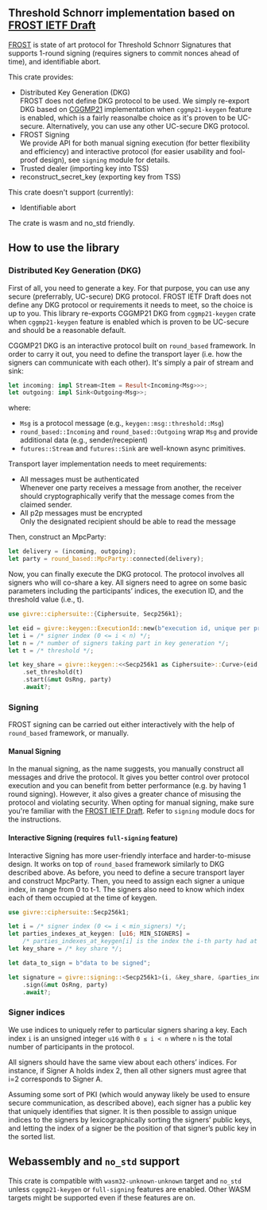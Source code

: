 ## Threshold Schnorr implementation based on [FROST IETF Draft][draft]

[FROST][draft] is state of art protocol for Threshold Schnorr Signatures that supports 1-round signing (requires
signers to commit nonces ahead of time), and identifiable abort.

This crate provides:
* Distributed Key Generation (DKG) \
  FROST does not define DKG protocol to be used. We simply re-export DKG based on [CGGMP21] implementation
  when `cggmp21-keygen` feature is enabled, which is a fairly reasonalbe choice as it's proven to be UC-secure.
  Alternatively, you can use any other UC-secure DKG protocol.
* FROST Signing \
  We provide API for both manual signing execution (for better flexibility and efficiency) and interactive protocol
  (for easier usability and fool-proof design), see `signing` module for details.
* Trusted dealer (importing key into TSS)
* reconstruct_secret_key (exporting key from TSS)

This crate doesn't support (currently):
* Identifiable abort

The crate is wasm and no_std friendly.

## How to use the library

### Distributed Key Generation (DKG)
First of all, you need to generate a key. For that purpose, you can use any secure
(preferrably, UC-secure) DKG protocol. FROST IETF Draft does not define any DKG
protocol or requirements it needs to meet, so the choice is up to you. This library
re-exports CGGMP21 DKG from `cggmp21-keygen` crate when `cggmp21-keygen` feature
is enabled which is proven to be UC-secure and should be a reasonable default.

CGGMP21 DKG is an interactive protocol built on `round_based` framework. In order
to carry it out, you need to define the transport layer (i.e. how the signers can
communicate with each other). It's simply a pair of stream and sink:

```rust
let incoming: impl Stream<Item = Result<Incoming<Msg>>>;
let outgoing: impl Sink<Outgoing<Msg>>;
```

where:
* `Msg` is a protocol message (e.g., `keygen::msg::threshold::Msg`)
* `round_based::Incoming` and `round_based::Outgoing` wrap `Msg` and provide additional data (e.g., sender/recepient)
* `futures::Stream` and `futures::Sink` are well-known async primitives.

Transport layer implementation needs to meet requirements:
* All messages must be authenticated \
  Whenever one party receives a message from another, the receiver should cryptographically
  verify that the message comes from the claimed sender.
* All p2p messages must be encrypted \
  Only the designated recipient should be able to read the message

Then, construct an MpcParty:
```rust
let delivery = (incoming, outgoing);
let party = round_based::MpcParty::connected(delivery);
```

Now, you can finally execute the DKG protocol. The protocol involves all signers
who will co-share a key. All signers need to agree on some basic parameters including
the participants’ indices, the execution ID, and the threshold value (i.e., t).
```rust
use givre::ciphersuite::{Ciphersuite, Secp256k1};

let eid = givre::keygen::ExecutionId::new(b"execution id, unique per protocol execution");
let i = /* signer index (0 <= i < n) */;
let n = /* number of signers taking part in key generation */;
let t = /* threshold */;

let key_share = givre::keygen::<<Secp256k1 as Ciphersuite>::Curve>(eid, i, n)
    .set_threshold(t)
    .start(&mut OsRng, party)
    .await?;
```

### Signing
FROST signing can be carried out either interactively with the help of `round_based`
framework, or manually.

#### Manual Signing
In the manual signing, as the name suggests, you manually construct all messages
and drive the protocol. It gives you better control over protocol execution and
you can benefit from better performance (e.g. by having 1 round signing). However,
it also gives a greater chance of misusing the protocol and violating security.
When opting for manual signing, make sure you're familiar with the [FROST IETF Draft][draft].
Refer to `signing` module docs for the instructions.

#### Interactive Signing (requires `full-signing` feature)
Interactive Signing has more user-friendly interface and harder-to-misuse design.
It works on top of `round_based` framework similarly to DKG described above.
As before, you need to define a secure transport layer and construct MpcParty.
Then, you need to assign each signer a unique index, in range from 0 to t-1. The
signers also need to know which index each of them occupied at the time of keygen.

```rust
use givre::ciphersuite::Secp256k1;

let i = /* signer index (0 <= i < min_signers) */;
let parties_indexes_at_keygen: [u16; MIN_SIGNERS] =
    /* parties_indexes_at_keygen[i] is the index the i-th party had at keygen */;
let key_share = /* key share */;

let data_to_sign = b"data to be signed";

let signature = givre::signing::<Secp256k1>(i, &key_share, &parties_indexes_at_keygen, data_to_sign)
    .sign(&mut OsRng, party)
    .await?;
```
### Signer indices
We use indices to uniquely refer to particular signers sharing a key. Each
index `i` is an unsigned integer `u16` with `0 ≤ i < n` where `n` is the
total number of participants in the protocol.

All signers should have the same view about each others’ indices. For instance,
if Signer A holds index 2, then all other signers must agree that i=2 corresponds
to Signer A.

Assuming some sort of PKI (which would anyway likely be used to ensure secure
communication, as described above), each signer has a public key that uniquely
identifies that signer. It is then possible to assign unique indices to the signers
by lexicographically sorting the signers’ public keys, and letting the index of a
signer be the position of that signer’s public key in the sorted list.

## Webassembly and `no_std` support
This crate is compatible with `wasm32-unknown-unknown` target and `no_std` unless
`cggmp21-keygen` or `full-signing` features are enabled. Other WASM targets might
be supported even if these features are on.

[CGGMP21]: https://github.com/dfns/cggmp21
[draft]: https://www.ietf.org/archive/id/draft-irtf-cfrg-frost-15.html
